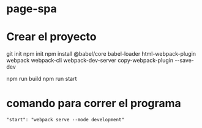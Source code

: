 # page-spa




# Crear el proyecto
git init
npm init
npm install @babel/core babel-loader html-webpack-plugin webpack webpack-cli webpack-dev-server copy-webpack-plugin  --save-dev

npm run build
npm run start

# comando para correr el programa
    "start": "webpack serve --mode development"
